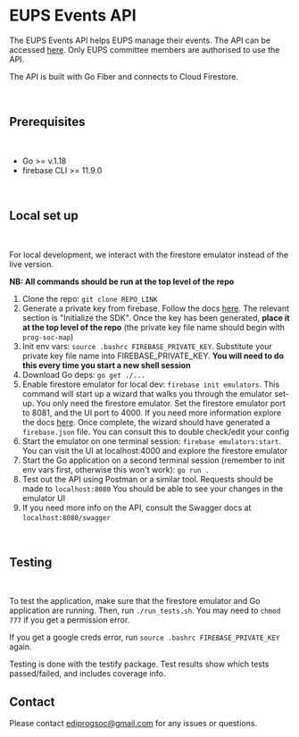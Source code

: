 # EUPS Events API

The EUPS Events API helps EUPS manage their events. The API can be accessed <a href="https://ediprogsoc.co.uk/app">here</a>. Only EUPS committee members are authorised to use the API. 

The API is built with Go Fiber and connects to Cloud Firestore.

</br>

## Prerequisites

</br>

* Go >= v.1.18
* firebase CLI >= 11.9.0

</br>

## Local set up

</br>

For local development, we interact with the firestore emulator instead of the live version.

**NB: All commands should be run at the top level of the repo**

1. Clone the repo: `git clone REPO_LINK`
2. Generate a private key from firebase. Follow the docs <a href="https://firebase.google.com/docs/admin/setup">here</a>. The relevant section is "Initialize the SDK". Once the key has been generated, **place it at the top level of the repo** (the private key file name should begin with `prog-soc-map`)
3. Init env vars: `source .bashrc FIREBASE_PRIVATE_KEY`. Substitute your private key file name into FIREBASE_PRIVATE_KEY. **You will need to do this every time you start a new shell session**
4. Download Go deps: `go get ./...`
5. Enable firestore emulator for local dev: `firebase init emulators`. This command will start up a wizard that walks you through the emulator set-up. You only need the firestore emulator. Set the firestore emulator port to 8081, and the UI port to 4000. If you need more information explore the docs <a href="https://firebase.google.com/docs/emulator-suite/install_and_configure">here<a>. Once complete, the wizard should have generated a `firebase.json` file. You can consult this to double check/edit your config
6. Start the emulator on one terminal session: `firebase emulators:start`. You can visit the UI at localhost:4000 and explore the firestore emulator
7. Start the Go application on a second terminal session (remember to init env vars first, otherwise this won't work): `go run .`
8. Test out the API using Postman or a similar tool. Requests should be made to `localhost:8080` You should be able to see your changes in the emulator UI
9. If you need more info on the API, consult the Swagger docs at `localhost:8080/swagger`

</br>

## Testing 

</br>

To test the application, make sure that the firestore emulator and Go application are running. Then, run `./run_tests.sh`. You may need to `chmod 777` if you get a permission error.

If you get a google creds error, run `source .bashrc FIREBASE_PRIVATE_KEY` again.

Testing is done with the testify package. Test results show which tests passed/failed, and includes coverage info.


## Contact

Please contact ediprogsoc@gmail.com for any issues or questions.

